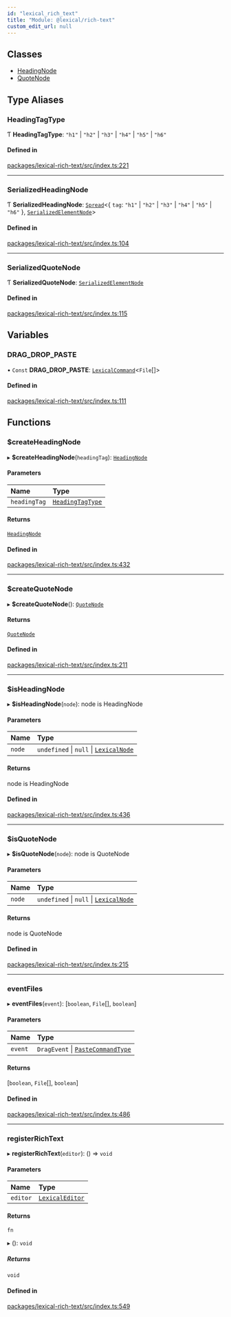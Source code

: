 ```yaml
---
id: "lexical_rich_text"
title: "Module: @lexical/rich-text"
custom_edit_url: null
---
```


## Classes

- [HeadingNode](../classes/lexical_rich_text.HeadingNode.md)
- [QuoteNode](../classes/lexical_rich_text.QuoteNode.md)

## Type Aliases

### HeadingTagType

Ƭ **HeadingTagType**: ``"h1"`` \| ``"h2"`` \| ``"h3"`` \| ``"h4"`` \| ``"h5"`` \| ``"h6"``

#### Defined in

[packages/lexical-rich-text/src/index.ts:221](https://github.com/facebook/lexical/tree/main/packages/lexical-rich-text/src/index.ts#L221)

___

### SerializedHeadingNode

Ƭ **SerializedHeadingNode**: [`Spread`](lexical.md#spread)\<\{ `tag`: ``"h1"`` \| ``"h2"`` \| ``"h3"`` \| ``"h4"`` \| ``"h5"`` \| ``"h6"``  }, [`SerializedElementNode`](lexical.md#serializedelementnode)\>

#### Defined in

[packages/lexical-rich-text/src/index.ts:104](https://github.com/facebook/lexical/tree/main/packages/lexical-rich-text/src/index.ts#L104)

___

### SerializedQuoteNode

Ƭ **SerializedQuoteNode**: [`SerializedElementNode`](lexical.md#serializedelementnode)

#### Defined in

[packages/lexical-rich-text/src/index.ts:115](https://github.com/facebook/lexical/tree/main/packages/lexical-rich-text/src/index.ts#L115)

## Variables

### DRAG\_DROP\_PASTE

• `Const` **DRAG\_DROP\_PASTE**: [`LexicalCommand`](lexical.md#lexicalcommand)\<`File`[]\>

#### Defined in

[packages/lexical-rich-text/src/index.ts:111](https://github.com/facebook/lexical/tree/main/packages/lexical-rich-text/src/index.ts#L111)

## Functions

### $createHeadingNode

▸ **$createHeadingNode**(`headingTag`): [`HeadingNode`](../classes/lexical_rich_text.HeadingNode.md)

#### Parameters

| Name | Type |
| :------ | :------ |
| `headingTag` | [`HeadingTagType`](lexical_rich_text.md#headingtagtype) |

#### Returns

[`HeadingNode`](../classes/lexical_rich_text.HeadingNode.md)

#### Defined in

[packages/lexical-rich-text/src/index.ts:432](https://github.com/facebook/lexical/tree/main/packages/lexical-rich-text/src/index.ts#L432)

___

### $createQuoteNode

▸ **$createQuoteNode**(): [`QuoteNode`](../classes/lexical_rich_text.QuoteNode.md)

#### Returns

[`QuoteNode`](../classes/lexical_rich_text.QuoteNode.md)

#### Defined in

[packages/lexical-rich-text/src/index.ts:211](https://github.com/facebook/lexical/tree/main/packages/lexical-rich-text/src/index.ts#L211)

___

### $isHeadingNode

▸ **$isHeadingNode**(`node`): node is HeadingNode

#### Parameters

| Name | Type |
| :------ | :------ |
| `node` | `undefined` \| ``null`` \| [`LexicalNode`](../classes/lexical.LexicalNode.md) |

#### Returns

node is HeadingNode

#### Defined in

[packages/lexical-rich-text/src/index.ts:436](https://github.com/facebook/lexical/tree/main/packages/lexical-rich-text/src/index.ts#L436)

___

### $isQuoteNode

▸ **$isQuoteNode**(`node`): node is QuoteNode

#### Parameters

| Name | Type |
| :------ | :------ |
| `node` | `undefined` \| ``null`` \| [`LexicalNode`](../classes/lexical.LexicalNode.md) |

#### Returns

node is QuoteNode

#### Defined in

[packages/lexical-rich-text/src/index.ts:215](https://github.com/facebook/lexical/tree/main/packages/lexical-rich-text/src/index.ts#L215)

___

### eventFiles

▸ **eventFiles**(`event`): [`boolean`, `File`[], `boolean`]

#### Parameters

| Name | Type |
| :------ | :------ |
| `event` | `DragEvent` \| [`PasteCommandType`](lexical.md#pastecommandtype) |

#### Returns

[`boolean`, `File`[], `boolean`]

#### Defined in

[packages/lexical-rich-text/src/index.ts:486](https://github.com/facebook/lexical/tree/main/packages/lexical-rich-text/src/index.ts#L486)

___

### registerRichText

▸ **registerRichText**(`editor`): () => `void`

#### Parameters

| Name | Type |
| :------ | :------ |
| `editor` | [`LexicalEditor`](../classes/lexical.LexicalEditor.md) |

#### Returns

`fn`

▸ (): `void`

##### Returns

`void`

#### Defined in

[packages/lexical-rich-text/src/index.ts:549](https://github.com/facebook/lexical/tree/main/packages/lexical-rich-text/src/index.ts#L549)
